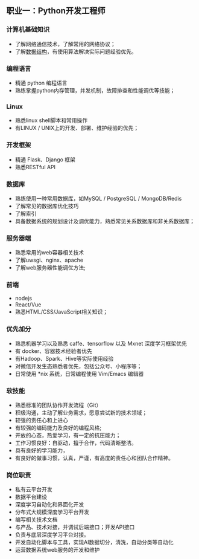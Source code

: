 ## 职业一：Python开发工程师

### 计算机基础知识

- 了解网络通信技术，了解常用的网络协议；
- 了解[数据结构](https://kaiwu.lagou.com/course/courseInfo.htm?courseId=1&sid=3-%E6%95%B0%E6%8D%AE%E7%BB%93%E6%9E%84-1553344108849)，有使用算法解决实际问题经验优先。

### 编程语言

- 精通 python 编程语言
- 熟练掌握python内存管理，并发机制，故障排查和性能调优等技能；

### Linux

- 熟悉linux shell脚本和常用操作
- 有LINUX / UNIX上的开发、部署、维护经验的优先；

### 开发框架

- 精通 Flask、Django 框架
- 熟悉RESTful API

### 数据库

- 熟练使用一种常用数据库，如MySQL / PostgreSQL / MongoDB/Redis
- 了解常见的数据库优化技巧
- 了解索引
- 具备数据系统的规划设计及调优能力，熟悉常见关系数据库和非关系数据库；

### 服务器端

- 熟悉常用的web容器相关技术
- 了解uwsgi、nginx、apache
- 了解web服务器性能调优方法; 

### 前端

- nodejs
- React/Vue
- 熟悉HTML/CSS/JavaScript相关知识；

### 优先加分

- 熟悉机器学习以及熟悉 caffe、tensorflow 以及 Mxnet 深度学习框架优先
- 有 docker、容器技术经验者优先
- 有Hadoop、Spark、Hive等实际使用经验
- 对微信开发生态熟悉者优先，包括公众号、小程序等；
- 日常使用 *nix 系统，日常编程使用 Vim/Emacs 编辑器

### 软技能

- 熟悉标准的团队协作开发流程（Git）
- 积极沟通，主动了解业务需求，愿意尝试新的技术领域；
- 较强的责任心和上进心
- 有较强的编码能力及良好的编程风格;
- 开放的心态，热爱学习，有一定的抗压能力；
- 工作习惯良好：自驱动，擅于合作，代码清晰整洁。
- 具有良好的学习能力，
- 有良好的做事习惯，认真，严谨，有高度的责任心和团队合作精神。

### 岗位职责

- 私有云平台开发
- 数据平台建设
- 深度学习自动化和界面化开发
- 分布式大规模深度学习平台开发
- 编写相关技术文档
- 与产品、技术对接，并调试后端接口；开发API接口
- 负责与底层深度学习平台对接。
- 开发自动化脚本与工具，实现AI数据切分，清洗，自动分类等自动化
- 运营数据系统web服务的开发和维护